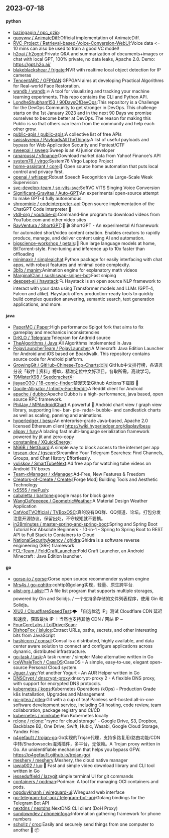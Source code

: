 ## 2023-07-18

#### python
* [bazingagin / npc_gzip](https://github.com/bazingagin/npc_gzip):
* [guoyww / AnimateDiff](https://github.com/guoyww/AnimateDiff):Official implementation of AnimateDiff.
* [RVC-Project / Retrieval-based-Voice-Conversion-WebUI](https://github.com/RVC-Project/Retrieval-based-Voice-Conversion-WebUI):Voice data <= 10 mins can also be used to train a good VC model!
* [h2oai / h2ogpt](https://github.com/h2oai/h2ogpt):Private Q&A and summarization of documents+images or chat with local GPT, 100% private, no data leaks, Apache 2.0. Demo: https://gpt.h2o.ai/
* [blakeblackshear / frigate](https://github.com/blakeblackshear/frigate):NVR with realtime local object detection for IP cameras
* [TencentARC / GFPGAN](https://github.com/TencentARC/GFPGAN):GFPGAN aims at developing Practical Algorithms for Real-world Face Restoration.
* [wandb / wandb](https://github.com/wandb/wandb):🔥
A tool for visualizing and tracking your machine learning experiments. This repo contains the CLI and Python API.
* [LondheShubham153 / 90DaysOfDevOps](https://github.com/LondheShubham153/90DaysOfDevOps):This repository is a Challenge for the DevOps Community to get stronger in DevOps. This challenge starts on the 1st January 2023 and in the next 90 Days we promise ourselves to become better at DevOps. The reason for making this Public is so that others can learn from the community and help each other grow.
* [public-apis / public-apis](https://github.com/public-apis/public-apis):A collective list of free APIs
* [swisskyrepo / PayloadsAllTheThings](https://github.com/swisskyrepo/PayloadsAllTheThings):A list of useful payloads and bypass for Web Application Security and Pentest/CTF
* [sweepai / sweep](https://github.com/sweepai/sweep):Sweep is an AI junior developer
* [ranaroussi / yfinance](https://github.com/ranaroussi/yfinance):Download market data from Yahoo! Finance's API
* [system76 / virgo](https://github.com/system76/virgo):System76 Virgo Laptop Project
* [home-assistant / core](https://github.com/home-assistant/core):🏡
Open source home automation that puts local control and privacy first.
* [openai / whisper](https://github.com/openai/whisper):Robust Speech Recognition via Large-Scale Weak Supervision
* [svc-develop-team / so-vits-svc](https://github.com/svc-develop-team/so-vits-svc):SoftVC VITS Singing Voice Conversion
* [Significant-Gravitas / Auto-GPT](https://github.com/Significant-Gravitas/Auto-GPT):An experimental open-source attempt to make GPT-4 fully autonomous.
* [shroominic / codeinterpreter-api](https://github.com/shroominic/codeinterpreter-api):Open source implementation of the ChatGPT Code Interpreter
👾
* [ytdl-org / youtube-dl](https://github.com/ytdl-org/youtube-dl):Command-line program to download videos from YouTube.com and other video sites
* [RayVentura / ShortGPT](https://github.com/RayVentura/ShortGPT):🚀
🎬
ShortGPT - An experimental AI framework for automated short/video content creation. Enables creators to rapidly produce, manage, and deliver content using AI and automation.
* [bigscience-workshop / petals](https://github.com/bigscience-workshop/petals):🌸
Run large language models at home, BitTorrent-style. Fine-tuning and inference up to 10x faster than offloading
* [minimaxir / simpleaichat](https://github.com/minimaxir/simpleaichat):Python package for easily interfacing with chat apps, with robust features and minimal code complexity.
* [3b1b / manim](https://github.com/3b1b/manim):Animation engine for explanatory math videos
* [MarginalClan / sushiswap-sniper-bot](https://github.com/MarginalClan/sushiswap-sniper-bot):Fast sniping
* [deepset-ai / haystack](https://github.com/deepset-ai/haystack):🔍
Haystack is an open source NLP framework to interact with your data using Transformer models and LLMs (GPT-4, Falcon and alike). Haystack offers production-ready tools to quickly build complex question answering, semantic search, text generation applications, and more.

#### java
* [PaperMC / Paper](https://github.com/PaperMC/Paper):High performance Spigot fork that aims to fix gameplay and mechanics inconsistencies
* [DrKLO / Telegram](https://github.com/DrKLO/Telegram):Telegram for Android source
* [TheAlgorithms / Java](https://github.com/TheAlgorithms/Java):All Algorithms implemented in Java
* [PojavLauncherTeam / PojavLauncher](https://github.com/PojavLauncherTeam/PojavLauncher):A Minecraft: Java Edition Launcher for Android and iOS based on Boardwalk. This repository contains source code for Android platform.
* [GrowingGit / GitHub-Chinese-Top-Charts](https://github.com/GrowingGit/GitHub-Chinese-Top-Charts):🇨🇳
GitHub中文排行榜，各语言分设「软件 | 资料」榜单，精准定位中文好项目。各取所需，高效学习。
* [19MisterX98 / SeedcrackerX](https://github.com/19MisterX98/SeedcrackerX):
* [jiayaoO3O / 18-comic-finder](https://github.com/jiayaoO3O/18-comic-finder):禁漫天堂Github Actions下载器
🧘
* [Docile-Alligator / Infinity-For-Reddit](https://github.com/Docile-Alligator/Infinity-For-Reddit):A Reddit client for Android
* [apache / dubbo](https://github.com/apache/dubbo):Apache Dubbo is a high-performance, java based, open source RPC framework.
* [PhilJay / MPAndroidChart](https://github.com/PhilJay/MPAndroidChart):A powerful
🚀
Android chart view / graph view library, supporting line- bar- pie- radar- bubble- and candlestick charts as well as scaling, panning and animations.
* [hyperledger / besu](https://github.com/hyperledger/besu):An enterprise-grade Java-based, Apache 2.0 licensed Ethereum client https://wiki.hyperledger.org/display/besu
* [alipay / fury](https://github.com/alipay/fury):A blazing fast multi-language serialization framework powered by jit and zero-copy
* [constanline / XQuickEnergy](https://github.com/constanline/XQuickEnergy):
* [M66B / NetGuard](https://github.com/M66B/NetGuard):A simple way to block access to the internet per app
* [tgscan-dev / tgscan](https://github.com/tgscan-dev/tgscan):Streamline Your Telegram Searches: Find Channels, Groups, and Chat History Effortlessly.
* [yuliskov / SmartTubeNext](https://github.com/yuliskov/SmartTubeNext):Ad free app for watching tube videos on Android TV boxes
* [Team-xManager / xManager](https://github.com/Team-xManager/xManager):Ad-Free, New Features & Freedom
* [Creators-of-Create / Create](https://github.com/Creators-of-Create/Create):[Forge Mod] Building Tools and Aesthetic Technology
* [lx5555 / mePush](https://github.com/lx5555/mePush):
* [cabaletta / baritone](https://github.com/cabaletta/baritone):google maps for block game
* [WangDaYeeeeee / GeometricWeather](https://github.com/WangDaYeeeeee/GeometricWeather):A Material Design Weather Application
* [CatVodTVOfficial / TVBoxOSC](https://github.com/CatVodTVOfficial/TVBoxOSC):真的没有QQ群、QQ频道、论坛。打包分发注意开源协议，保留出处，不守规矩就不要搞。
* [in28minutes / master-spring-and-spring-boot](https://github.com/in28minutes/master-spring-and-spring-boot):Spring and Spring Boot Tutorial For Absolute Beginners - 10-in-1 - Spring to Spring Boot to REST API to Full Stack to Containers to Cloud
* [NationalSecurityAgency / ghidra](https://github.com/NationalSecurityAgency/ghidra):Ghidra is a software reverse engineering (SRE) framework
* [FCL-Team / FoldCraftLauncher](https://github.com/FCL-Team/FoldCraftLauncher):Fold Craft Launcher, an Android Minecraft : Java Edition launcher.

#### go
* [gorse-io / gorse](https://github.com/gorse-io/gorse):Gorse open source recommender system engine
* [Mrs4s / go-cqhttp](https://github.com/Mrs4s/go-cqhttp):cqhttp的golang实现，轻量、原生跨平台.
* [alist-org / alist](https://github.com/alist-org/alist):🗂️
A file list program that supports multiple storages, powered by Gin and Solidjs. / 一个支持多存储的文件列表程序，使用 Gin 和 Solidjs。
* [XIU2 / CloudflareSpeedTest](https://github.com/XIU2/CloudflareSpeedTest):🌩
「自选优选 IP」测试 Cloudflare CDN 延迟和速度，获取最快 IP ！当然也支持其他 CDN / 网站 IP ~
* [FourCoreLabs / LolDriverScan](https://github.com/FourCoreLabs/LolDriverScan):
* [BishopFox / jsluice](https://github.com/BishopFox/jsluice):Extract URLs, paths, secrets, and other interesting bits from JavaScript
* [hashicorp / consul](https://github.com/hashicorp/consul):Consul is a distributed, highly available, and data center aware solution to connect and configure applications across dynamic, distributed infrastructure.
* [go-task / task](https://github.com/go-task/task):A task runner / simpler Make alternative written in Go
* [IceWhaleTech / CasaOS](https://github.com/IceWhaleTech/CasaOS):CasaOS - A simple, easy-to-use, elegant open-source Personal Cloud system.
* [Jguer / yay](https://github.com/Jguer/yay):Yet another Yogurt - An AUR Helper written in Go
* [DNSCrypt / dnscrypt-proxy](https://github.com/DNSCrypt/dnscrypt-proxy):dnscrypt-proxy 2 - A flexible DNS proxy, with support for encrypted DNS protocols.
* [kubernetes / kops](https://github.com/kubernetes/kops):Kubernetes Operations (kOps) - Production Grade k8s Installation, Upgrades and Management
* [go-gitea / gitea](https://github.com/go-gitea/gitea):Git with a cup of tea! Painless self-hosted all-in-one software development service, including Git hosting, code review, team collaboration, package registry and CI/CD
* [kubernetes / minikube](https://github.com/kubernetes/minikube):Run Kubernetes locally
* [rclone / rclone](https://github.com/rclone/rclone):"rsync for cloud storage" - Google Drive, S3, Dropbox, Backblaze B2, One Drive, Swift, Hubic, Wasabi, Google Cloud Storage, Yandex Files
* [p4gefau1t / trojan-go](https://github.com/p4gefau1t/trojan-go):Go实现的Trojan代理，支持多路复用/路由功能/CDN中转/Shadowsocks混淆插件，多平台，无依赖。A Trojan proxy written in Go. An unidentifiable mechanism that helps you bypass GFW. https://p4gefau1t.github.io/trojan-go/
* [meshery / meshery](https://github.com/meshery/meshery):Meshery, the cloud native manager
* [iawia002 / lux](https://github.com/iawia002/lux):👾
Fast and simple video download library and CLI tool written in Go
* [jesseduffield / lazygit](https://github.com/jesseduffield/lazygit):simple terminal UI for git commands
* [containers / podman](https://github.com/containers/podman):Podman: A tool for managing OCI containers and pods.
* [ngoduykhanh / wireguard-ui](https://github.com/ngoduykhanh/wireguard-ui):Wireguard web interface
* [go-telegram-bot-api / telegram-bot-api](https://github.com/go-telegram-bot-api/telegram-bot-api):Golang bindings for the Telegram Bot API
* [nextdns / nextdns](https://github.com/nextdns/nextdns):NextDNS CLI client (DoH Proxy)
* [sundowndev / phoneinfoga](https://github.com/sundowndev/phoneinfoga):Information gathering framework for phone numbers
* [schollz / croc](https://github.com/schollz/croc):Easily and securely send things from one computer to another
🐊
📦
